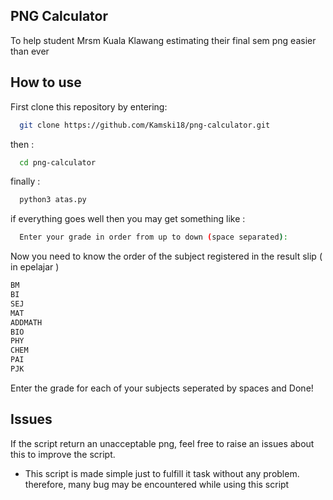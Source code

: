 
## PNG Calculator
To help student Mrsm Kuala Klawang estimating their final sem png easier than ever


## How to use

First clone this repository by entering:

```bash
  git clone https://github.com/Kamski18/png-calculator.git
```
then :

```bash
  cd png-calculator
```
finally :

```bash
  python3 atas.py 
```

if everything goes well then you may get something like :

```bash
  Enter your grade in order from up to down (space separated): 
```

Now you need to know the order of the subject registered in the result slip ( in epelajar )

```bash
BM
BI
SEJ
MAT
ADDMATH
BIO
PHY
CHEM
PAI
PJK

```
Enter the grade for each of your subjects seperated by spaces and Done!

## Issues

If the script return an unacceptable png, feel free to raise an issues about this to improve the script. 

* This script is made simple just to fulfill it task without any problem. therefore, many bug may be encountered while using this script

